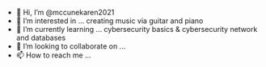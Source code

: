 - 👋 Hi, I’m @mccunekaren2021
- 👀 I’m interested in ... creating music via guitar and piano
- 🌱 I’m currently learning ... cybersecurity basics & cybersecurity network and databases
- 💞️ I’m looking to collaborate on ... 
- 📫 How to reach me ...

<!---
mccunekaren2021/mccunekaren2021 is a ✨ special ✨ repository because its `README.md` (this file) appears on your GitHub profile.
You can click the Preview link to take a look at your changes.
--->
